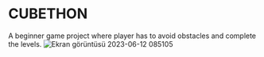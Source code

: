 # CUBETHON
A beginner game project where player has to avoid obstacles and complete the levels.
![Ekran görüntüsü 2023-06-12 085105](https://github.com/erenngul/CUBETHON/assets/72626730/7d548d94-e176-44f8-b20f-84e95f8e87b0)
